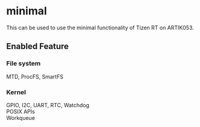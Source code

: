 # minimal
 This can be used to use the minimal functionality of Tizen RT on ARTIK053.

## Enabled Feature
### File system
  MTD, ProcFS, SmartFS

### Kernel
  GPIO, I2C, UART, RTC, Watchdog  
  POSIX APIs  
  Workqueue
